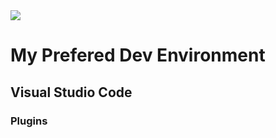<!--
template: article.html
title: My Prefered Dev Environment
appendToTarget: true
category: development
-->

<img data-trio-link class="article__img" src="/media/favorite-dev-environment.png">

# My Prefered Dev Environment

## Visual Studio Code
### Plugins